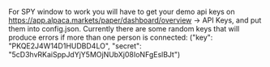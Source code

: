 For SPY window to work you will have to get your demo api keys on https://app.alpaca.markets/paper/dashboard/overview -> API Keys, and put them into config.json.
Currently there are some random keys that will produce errors if more than one person is connected:
("key": "PKQE2J4W14D1HUDBD4LO",
"secret": "5cD3hvRKaiSppJdYjY5MOjNUbXj08IoNFgEslBJt")